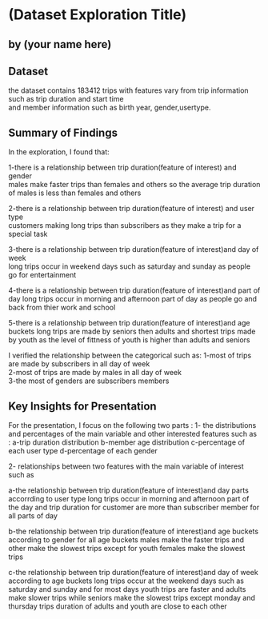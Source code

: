 # (Dataset Exploration Title)
## by (your name here)


## Dataset

the dataset contains 183412 trips with features vary from trip information such as trip duration and start time      
and member information such as birth year, gender,usertype.


## Summary of Findings

In the exploration, I found that:

1-there is a relationship between trip duration(feature of interest) and gender     
males make faster trips than females and others so the average trip duration of males is less than females and others
    
2-there is a relationship between trip duration(feature of interest) and user type   
customers making long trips than subscribers as they make a trip for a special task

3-there is a relationship between trip duration(feature of interest)and day of week   
long trips occur in weekend days such as saturday and sunday as people go for      entertainment   
    
4-there is a relationship between trip duration(feature of interest)and part of day 
long trips occur in morning and afternoon part of day as people go and back from thier work and school
     
5-there is a relationship between trip duration(feature of interest)and age buckets long trips are made by seniors then adults and shortest trips made by youth
as the level of fittness of youth is higher than adults and seniors

I verified the relationship between the categorical such as:
1-most of trips are made by subscribers in all day of week   
2-most of trips are made by males in all day of week   
3-the most of genders are subscribers members   



## Key Insights for Presentation

For the presentation, I focus on the following two parts :
 1- the distributions and percentages of the main variable and other interested features such as :
 a-trip duration distribution
 b-member age distribution
 c-percentage of each user type
 d-percentage of each gender
 
 
2- relationships between  two features with the main variable of interest such as

a-the relationship between trip duration(feature of interest)and day parts accorrding to user type
long trips occur in morning and afternoon part of the day
and trip duration for customer are more than subscriber member for all parts of day

b-the relationship between trip duration(feature of interest)and age buckets according to gender
for all age buckets males make the faster trips
and other make the slowest trips
except for youth females make the slowest trips

c-the relationship between trip duration(feature of interest)and day of week according to age buckets 
long trips occur at the weekend days such as saturday and sunday
and for most days youth trips are faster and adults make slower trips while seniors make the slowest trips
except monday and thursday trips duration of adults and youth are close to each other


